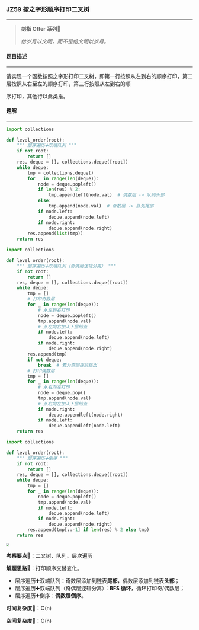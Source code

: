 ### JZ59 按之字形顺序打印二叉树

---



> **剑指 Offer 系列**🌟
>
> *给岁月以文明，而不是给文明以岁月。*



#### 题目描述

---

请实现一个函数按照之字形打印二叉树，即第一行按照从左到右的顺序打印，第二层按照从右至左的顺序打印，第三行按照从左到右的顺

序打印，其他行以此类推。



#### 题解

---

```python
import collections

def level_order(root):
    """ 层序遍历➕双端队列 """
    if not root:
        return []
    res, deque = [], collections.deque([root])
    while deque:
        tmp = collections.deque()
        for _ in range(len(deque)):
            node = deque.popleft()
            if len(res) % 2:
                tmp.appendleft(node.val)  # 偶数层 -> 队列头部
            else:
                tmp.append(node.val)  # 奇数层 -> 队列尾部
            if node.left:
                deque.append(node.left)
            if node.right:
                deque.append(node.right)
        res.append(list(tmp))
    return res
```



```python
import collections

def level_order(root):
    """ 层序遍历➕双端队列（奇偶层逻辑分离） """
    if not root:
        return []
    res, deque = [], collections.deque([root])
    while deque:
        tmp = []
        # 打印奇数层
        for _ in range(len(deque)):
            # 从左到右打印
            node = deque.popleft()
            tmp.append(node.val)
            # 从左向右加入下层结点
            if node.left:
                deque.append(node.left)
            if node.right:
                deque.append(node.right)
        res.append(tmp)
        if not deque:
            break  # 若为空则提前跳出
        # 打印偶数层
        tmp = []
        for _ in range(len(deque)):
            # 从右向左打印
            node = deque.pop()
            tmp.append(node.val)
            # 从右向左加入下层结点
            if node.right:
                deque.appendleft(node.right)
            if node.left:
                deque.appendleft(node.left)
    return res
```



```python
import collections

def level_order(root):
    """ 层序遍历➕倒序 """
    if not root:
        return []
    res, deque = [], collections.deque([root])
    while deque:
        tmp = []
        for _ in range(len(deque)):
            node = deque.popleft()
            tmp.append(node.val)
            if node.left:
                deque.append(node.left)
            if node.right:
                deque.append(node.right)
        res.append(tmp[::-1] if len(res) % 2 else tmp)
    return res
```



<img src="https://tva1.sinaimg.cn/large/007S8ZIlly1giumdk3troj30ko0c0jtm.jpg" style="zoom:50%;" />



**考察要点**🍥：二叉树、队列、层次遍历

**解题思路**🍬：打印顺序交替变化。

- 层序遍历➕双端队列：奇数层添加到链表**尾部**，偶数层添加到链表**头部**；
- 层序遍历➕双端队列（奇偶层逻辑分离）：**BFS 循环**，循环打印奇/偶数层；
- 层序遍历➕倒序：**偶数层倒序**。



**时间复杂度**🍉：O(n)

**空间复杂度**🍭：O(n)

